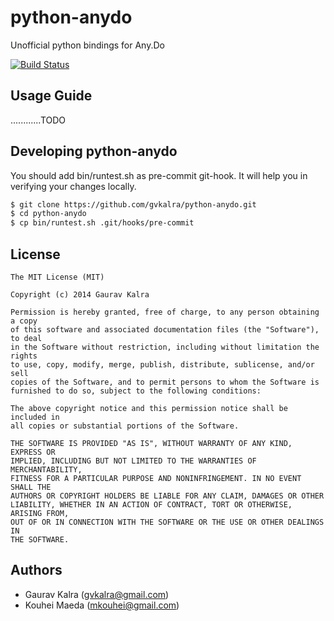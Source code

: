 python-anydo
============

Unofficial python bindings for Any.Do

[![Build Status](https://travis-ci.org/gvkalra/python-anydo.png?branch=master)](https://travis-ci.org/gvkalra/python-anydo)

Usage Guide
-----------------
............TODO


Developing python-anydo
--------------------------------------------
You should add bin/runtest.sh as pre-commit git-hook.
It will help you in verifying your changes locally.
````bash
$ git clone https://github.com/gvkalra/python-anydo.git
$ cd python-anydo
$ cp bin/runtest.sh .git/hooks/pre-commit
````

License
-----------------
````text
The MIT License (MIT)

Copyright (c) 2014 Gaurav Kalra

Permission is hereby granted, free of charge, to any person obtaining a copy
of this software and associated documentation files (the "Software"), to deal
in the Software without restriction, including without limitation the rights
to use, copy, modify, merge, publish, distribute, sublicense, and/or sell
copies of the Software, and to permit persons to whom the Software is
furnished to do so, subject to the following conditions:

The above copyright notice and this permission notice shall be included in
all copies or substantial portions of the Software.

THE SOFTWARE IS PROVIDED "AS IS", WITHOUT WARRANTY OF ANY KIND, EXPRESS OR
IMPLIED, INCLUDING BUT NOT LIMITED TO THE WARRANTIES OF MERCHANTABILITY,
FITNESS FOR A PARTICULAR PURPOSE AND NONINFRINGEMENT. IN NO EVENT SHALL THE
AUTHORS OR COPYRIGHT HOLDERS BE LIABLE FOR ANY CLAIM, DAMAGES OR OTHER
LIABILITY, WHETHER IN AN ACTION OF CONTRACT, TORT OR OTHERWISE, ARISING FROM,
OUT OF OR IN CONNECTION WITH THE SOFTWARE OR THE USE OR OTHER DEALINGS IN
THE SOFTWARE.
````

Authors
-----------------
- Gaurav Kalra (<gvkalra@gmail.com>)
- Kouhei Maeda (<mkouhei@gmail.com>)
